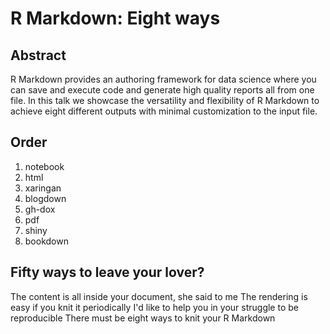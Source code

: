 # R Markdown: Eight ways

## Abstract

R Markdown provides an authoring framework for data science where you can save and execute code and generate high quality reports all from one file. In this talk we showcase the versatility and flexibility of R Markdown to achieve eight different outputs with minimal customization to the input file.

## Order

1. notebook
2. html
3. xaringan
4. blogdown
5. gh-dox
6. pdf
7. shiny
8. bookdown

## Fifty ways to leave your lover?

The content is all inside your document, she said to me
The rendering is easy if you knit it periodically
I'd like to help you in your struggle to be reproducible
There must be eight ways to knit your R Markdown
